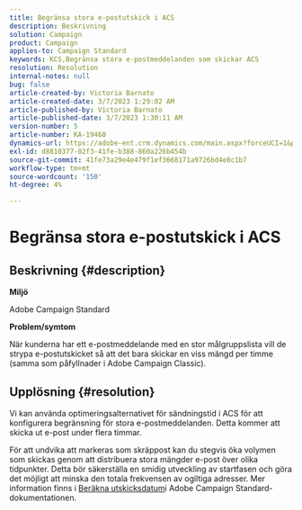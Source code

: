```yaml
---
title: Begränsa stora e-postutskick i ACS
description: Beskrivning
solution: Campaign
product: Campaign
applies-to: Campaign Standard
keywords: KCS,Begränsa stora e-postmeddelanden som skickar ACS
resolution: Resolution
internal-notes: null
bug: false
article-created-by: Victoria Barnato
article-created-date: 3/7/2023 1:29:02 AM
article-published-by: Victoria Barnato
article-published-date: 3/7/2023 1:30:11 AM
version-number: 5
article-number: KA-19460
dynamics-url: https://adobe-ent.crm.dynamics.com/main.aspx?forceUCI=1&pagetype=entityrecord&etn=knowledgearticle&id=08e1ee6a-87bc-ed11-83ff-6045bd006b3d
exl-id: d8810377-02f3-41fe-b388-860a226b454b
source-git-commit: 41fe73a29e4e479f1ef3668171a9726bd4e8c1b7
workflow-type: tm+mt
source-wordcount: '150'
ht-degree: 4%

---
```


# Begränsa stora e-postutskick i ACS

## Beskrivning {#description}


<b>Miljö</b>

Adobe Campaign Standard

<b>Problem/symtom</b>

När kunderna har ett e-postmeddelande med en stor målgruppslista vill de strypa e-postutskicket så att det bara skickar en viss mängd per timme (samma som påfyllnader i Adobe Campaign Classic).


## Upplösning {#resolution}


Vi kan använda optimeringsalternativet för sändningstid i ACS för att konfigurera begränsning för stora e-postmeddelanden. Detta kommer att skicka ut e-post under flera timmar.

För att undvika att markeras som skräppost kan du stegvis öka volymen som skickas genom att distribuera stora mängder e-post över olika tidpunkter. Detta bör säkerställa en smidig utveckling av startfasen och göra det möjligt att minska den totala frekvensen av ogiltiga adresser. Mer information finns i [Beräkna utskicksdatum](https://experienceleague.adobe.com/docs/campaign-standard/using/testing-and-sending/scheduling-messages/computing-the-sending-date.html)i Adobe Campaign Standard-dokumentationen.
